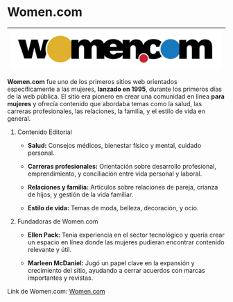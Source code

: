 # Women.com 

|![Logo Women.com](https://github.com/CRBalta/CRBalta-SMX2-M8UF1A1-HistoriaWeb-95-Women.com-Baltasar/blob/main/Women.com.png)|
|----------------------|


__Women.com__ fue uno de los primeros sitios web orientados específicamente a las mujeres, __lanzado en 1995__, durante los primeros días de la web pública. El sitio era pionero en crear una comunidad en línea __para mujeres__ y ofrecía contenido que abordaba temas como la salud, las carreras profesionales, las relaciones, la familia, y el estilo de vida en general.

1. Contenido Editorial 

	+	__Salud:__ Consejos médicos, bienestar físico y mental, cuidado personal.

	+	__Carreras profesionales:__ Orientación sobre desarrollo profesional, emprendimiento, y conciliación entre vida personal y laboral.

	+	__Relaciones y familia:__ Artículos sobre relaciones de pareja, crianza de hijos, y gestión de la vida familiar.

	+	__Estilo de vida:__ Temas de moda, belleza, decoración, y ocio.

2. Fundadoras de Women.com

	+	__Ellen Pack:__ Tenía experiencia en el sector tecnológico y quería crear un espacio en línea donde las mujeres pudieran encontrar contenido relevante y útil. 

	+	__Marleen McDaniel:__ Jugó un papel clave en la expansión y crecimiento del sitio, ayudando a cerrar acuerdos con marcas importantes y revistas. 



Link de Women.com:  [Women.com](https://www.women.com/ "Women.com")

